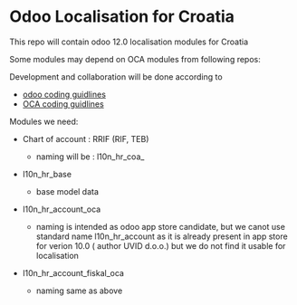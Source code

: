 
Odoo Localisation for Croatia
=============================

This repo will contain odoo 12.0 localisation modules for Croatia


Some modules may depend on OCA modules from following repos:


Development and collaboration will be done according to 
- <a href="https://www.odoo.com/documentation/12.0/reference/guidelines.html">odoo coding guidlines</a>
- <a href="https://github.com/OCA/odoo-community.org/blob/master/website/Contribution/CONTRIBUTING.rst">OCA coding guidlines</a>


Modules we need:

- Chart of account : RRIF (RIF, TEB)
  - naming will be : l10n_hr_coa_<VERSION>

- l10n_hr_base 
   - base model data
- l10n_hr_account_oca
   - naming is intended as odoo app store candidate, 
     but we canot use standard name l10n_hr_account as it is already present in app store
     for verion 10.0 ( author UVID d.o.o.) but we do not find it usable for localisation
- l10n_hr_account_fiskal_oca 
   - naming same as above     
      
